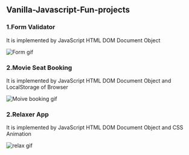 ## Vanilla-Javascript-Fun-projects

### 1.Form Validator
 
 It is implemented by JavaScript HTML DOM Document Object 

![Form gif](https://user-images.githubusercontent.com/52570524/91662807-5f53a280-eb02-11ea-870c-fdfbf98a3770.gif)


### 2.Movie Seat Booking
 
 It is implemented by JavaScript HTML DOM Document Object and LocalStorage of Browser 
 
 ![Moive booking gif](https://user-images.githubusercontent.com/52570524/91654356-96f02980-eac5-11ea-9529-10d9c230f311.gif)

 
 ### 2.Relaxer App
 
 It is implemented by JavaScript HTML DOM Document Object and CSS Animation
 
![relax gif](https://user-images.githubusercontent.com/52570524/91710743-629e6b00-eba2-11ea-9f96-04f9b01b5d39.gif)

